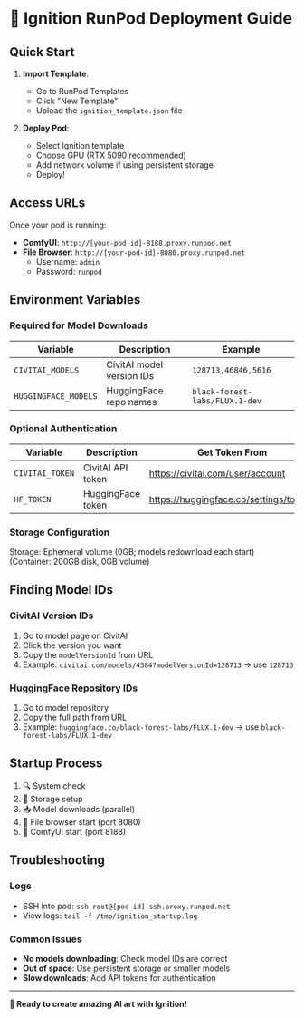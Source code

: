 # 🚀 Ignition RunPod Deployment Guide

## Quick Start

1. **Import Template**:
   - Go to RunPod Templates
   - Click "New Template"
   - Upload the `ignition_template.json` file

2. **Deploy Pod**:
   - Select Ignition template
   - Choose GPU (RTX 5090 recommended)
   - Add network volume if using persistent storage
   - Deploy!

## Access URLs

Once your pod is running:

- **ComfyUI**: `http://[your-pod-id]-8188.proxy.runpod.net`
- **File Browser**: `http://[your-pod-id]-8080.proxy.runpod.net`
  - Username: `admin`
  - Password: `runpod`

## Environment Variables

### Required for Model Downloads
| Variable | Description | Example |
|----------|-------------|---------|
| `CIVITAI_MODELS` | CivitAI model version IDs | `128713,46846,5616` |
| `HUGGINGFACE_MODELS` | HuggingFace repo names | `black-forest-labs/FLUX.1-dev` |

### Optional Authentication  
| Variable | Description | Get Token From |
|----------|-------------|----------------|
| `CIVITAI_TOKEN` | CivitAI API token | https://civitai.com/user/account |
| `HF_TOKEN` | HuggingFace token | https://huggingface.co/settings/tokens |

### Storage Configuration
Storage: Ephemeral volume (0GB; models redownload each start) (Container: 200GB disk, 0GB volume)

## Finding Model IDs

### CivitAI Version IDs
1. Go to model page on CivitAI
2. Click the version you want
3. Copy the `modelVersionId` from URL
4. Example: `civitai.com/models/4384?modelVersionId=128713` → use `128713`

### HuggingFace Repository IDs  
1. Go to model repository
2. Copy the full path from URL
3. Example: `huggingface.co/black-forest-labs/FLUX.1-dev` → use `black-forest-labs/FLUX.1-dev`

## Startup Process

1. 🔍 System check
2. 💾 Storage setup  
3. 📥 Model downloads (parallel)
4. 📁 File browser start (port 8080)
5. 🎨 ComfyUI start (port 8188)

## Troubleshooting

### Logs
- SSH into pod: `ssh root@[pod-id]-ssh.proxy.runpod.net`
- View logs: `tail -f /tmp/ignition_startup.log`

### Common Issues
- **No models downloading**: Check model IDs are correct
- **Out of space**: Use persistent storage or smaller models
- **Slow downloads**: Add API tokens for authentication

---
**🚀 Ready to create amazing AI art with Ignition!**
